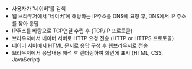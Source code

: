 - 사용자가 '네이버'를 검색
- 웹 브라우저에서 '네이버'에 해당하는 IP주소를 DNS에 요청 후, DNS에서 IP 주소를 찾아 응답
- IP주소를 바탕으로 TCP연결 수립 후 (TCP/IP 프로토콜)
- 브라우저에서 네이버 서버로 HTTP 요청 전송 (HTTP or HTTPS 프로토콜)
- 네이버 서버에서 HTML 문서로 응답 구성 후 웹브라우저로 전송
- 브라우저에서 응답내용 해석 후 렌더링하여 화면에 표시 (HTML, CSS, JavaScript)
